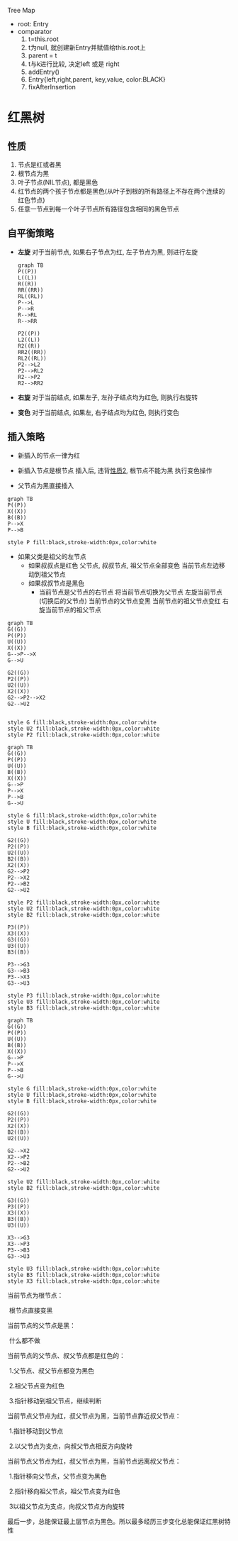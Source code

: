 Tree Map

- root: Entry
- comparator
  1. t=this.root
  2. t为null, 就创建新Entry并赋值给this.root上
  3. parent = t
  4. t与k进行比较, 决定left 或是 right
  5. addEntry()
  6. Entry{left,right,parent, key,value, color:BLACK}
  7. fixAfterInsertion





# 红黑树

## 性质

1. 节点是红或者黑
2. 根节点为黑
3. 叶子节点(NIL节点), 都是黑色
4. 红节点的两个孩子节点都是黑色(从叶子到根的所有路径上不存在两个连续的红色节点)
5. 任意一节点到每一个叶子节点所有路径包含相同的黑色节点

## 自平衡策略

- **左旋**
  对于当前节点, 如果右子节点为红, 左子节点为黑, 则进行左旋
  
  ```mermaid
  graph TB
  P((P))
  L((L))
  R((R))
  RR((RR))
  RL((RL))
  P-->L
  P-->R
  R-->RL
  R-->RR
  
  P2((P))
  L2((L))
  R2((R))
  RR2((RR))
  RL2((RL))
  P2-->L2
  P2-->RL2
  R2-->P2
  R2-->RR2
  ```
  
- **右旋**
  对于当前结点, 如果左子, 左孙子结点均为红色, 则执行右旋转
- **变色**
  对于当前结点, 如果左, 右子结点均为红色, 则执行变色

## 插入策略

- 新插入的节点一律为红

- 新插入节点是根节点
  插入后, 违背[性质2](#性质), 根节点不能为黑
  执行变色操作
  
- 父节点为黑直接插入

```mermaid
graph TB
P((P))
X((X))
B((B))
P-->X
P-->B

style P fill:black,stroke-width:0px,color:white
```

- 如果父类是祖父的左节点
  - 如果叔叔点是红色
    父节点, 叔叔节点, 祖父节点全部变色
    当前节点左边移动到祖父节点
  - 如果叔叔节点是黑色
    - 当前节点是父节点的右节点
      将当前节点切换为父节点
      左旋当前节点(切换后的父节点)
      当前节点的父节点变黑
      当前节点的祖父节点变红
      右旋当前节点的祖父节点

```mermaid
graph TB
G((G))
P((P))
U((U))
X((X))
G-->P-->X
G-->U

G2((G))
P2((P))
U2((U))
X2((X))
G2-->P2-->X2
G2-->U2


style G fill:black,stroke-width:0px,color:white
style U2 fill:black,stroke-width:0px,color:white
style P2 fill:black,stroke-width:0px,color:white
```

```mermaid
graph TB
G((G))
P((P))
U((U))
B((B))
X((X))
G-->P
P-->X
P-->B
G-->U

style G fill:black,stroke-width:0px,color:white
style U fill:black,stroke-width:0px,color:white
style B fill:black,stroke-width:0px,color:white

G2((G))
P2((P))
U2((U))
B2((B))
X2((X))
G2-->P2
P2-->X2
P2-->B2
G2-->U2

style P2 fill:black,stroke-width:0px,color:white
style U2 fill:black,stroke-width:0px,color:white
style B2 fill:black,stroke-width:0px,color:white

P3((P))
X3((X))
G3((G))
U3((U))
B3((B))

P3-->G3
G3-->B3
P3-->X3
G3-->U3

style P3 fill:black,stroke-width:0px,color:white
style U3 fill:black,stroke-width:0px,color:white
style B3 fill:black,stroke-width:0px,color:white
```



```mermaid
graph TB
G((G))
P((P))
U((U))
B((B))
X((X))
G-->P
P-->X
P-->B
G-->U

style G fill:black,stroke-width:0px,color:white
style U fill:black,stroke-width:0px,color:white
style B fill:black,stroke-width:0px,color:white

G2((G))
P2((P))
X2((X))
B2((B))
U2((U))

G2-->X2
X2-->P2
P2-->B2
G2-->U2

style U2 fill:black,stroke-width:0px,color:white
style B2 fill:black,stroke-width:0px,color:white

G3((G))
P3((P))
X3((X))
B3((B))
U3((U))

X3-->G3
X3-->P3
P3-->B3
G3-->U3

style U3 fill:black,stroke-width:0px,color:white
style B3 fill:black,stroke-width:0px,color:white
style X3 fill:black,stroke-width:0px,color:white
```



当前节点为根节点：

​	根节点直接变黑

当前节点的父节点是黑：

​	什么都不做

当前节点的父节点、叔父节点都是红色的：

​	1.父节点、叔父节点都变为黑色

​	2.祖父节点变为红色

​	3.指针移动到祖父节点，继续判断

当前节点父节点为红，叔父节点为黑，当前节点靠近叔父节点：

​	1.指针移动到父节点

​	2.以父节点为支点，向叔父节点相反方向旋转

当前节点父节点为红，叔父节点为黑，当前节点远离叔父节点：

​	1.指针移向父节点，父节点变为黑色

​	2.指针移向祖父节点，祖父节点变为红色

​	3以祖父节点为支点，向叔父节点方向旋转

 

最后一步，总能保证最上层节点为黑色。所以最多经历三步变化总能保证红黑树特性

 